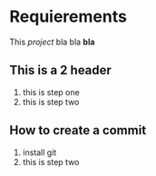 # Requierements
This _project_ bla bla **bla**
## This is a 2 header
1. this is step one
2. this is step two
## How to create a commit
1. install git 
2. this is step two
